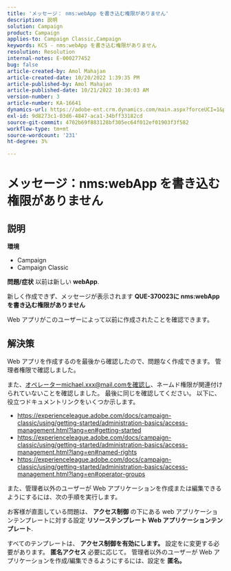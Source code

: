 ```yaml
---
title: 'メッセージ： nms:webApp を書き込む権限がありません'
description: 説明
solution: Campaign
product: Campaign
applies-to: Campaign Classic,Campaign
keywords: KCS - nms:webApp を書き込む権限がありません
resolution: Resolution
internal-notes: E-000277452
bug: false
article-created-by: Amol Mahajan
article-created-date: 10/20/2022 1:39:35 PM
article-published-by: Amol Mahajan
article-published-date: 10/21/2022 10:30:03 AM
version-number: 3
article-number: KA-16641
dynamics-url: https://adobe-ent.crm.dynamics.com/main.aspx?forceUCI=1&pagetype=entityrecord&etn=knowledgearticle&id=e3766aa1-7c50-ed11-bba2-00224808664b
exl-id: 9d8273c1-03d6-4847-aca1-34bff33182cd
source-git-commit: 4702b69f883128bf305ec64f012ef01903f3f582
workflow-type: tm+mt
source-wordcount: '231'
ht-degree: 3%

---
```


# メッセージ：nms:webApp を書き込む権限がありません

## 説明

<b>環境</b>
- Campaign
- Campaign Classic

<b>問題/症状</b>
以前は新しい <b>webApp</b>.

新しく作成できず、メッセージが表示されます <b>QUE-370023に nms:webApp を書き込む権限がありません</b>

Web アプリがこのユーザーによって以前に作成されたことを確認できます。




## 解決策


Web アプリを作成するのを最後から確認したので、問題なく作成できます。 管理者権限で確認しました。

また、オペレーターmichael.xxx@mail.comを確認し、ネームド権限が関連付けられていないことを確認しました。 最後に同じを確認してください。 以下に、役立つドキュメントリンクをいくつか示します。

- https://experienceleague.adobe.com/docs/campaign-classic/using/getting-started/administration-basics/access-management.html?lang=en#getting-started
- https://experienceleague.adobe.com/docs/campaign-classic/using/getting-started/administration-basics/access-management.html?lang=en#named-rights
- https://experienceleague.adobe.com/docs/campaign-classic/using/getting-started/administration-basics/access-management.html?lang=en#operator-groups


また、管理者以外のユーザーが Web アプリケーションを作成または編集できるようにするには、次の手順を実行します。

お客様が直面している問題は、 <b>アクセス制御</b> の下にある web アプリケーションテンプレートに対する設定 <b>リソーステンプレート Web アプリケーションテンプレート</b>.

すべてのテンプレートは、 <b>アクセス制御を有効にします。</b> 設定をに変更する必要があります。 <b>匿名アクセス</b> 必要に応じて。 管理者以外のユーザーが Web アプリケーションを作成/編集できるようにするには、設定を <b>匿名。</b>
